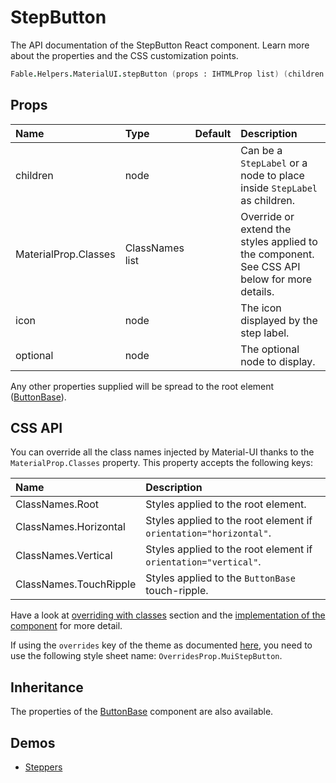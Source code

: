 # StepButton

<p class="description">The API documentation of the StepButton React component. Learn more about the properties and the CSS customization points.</p>

```fsharp
Fable.Helpers.MaterialUI.stepButton (props : IHTMLProp list) (children : ReactElement list) : ReactElement
```



## Props

| Name | Type | Default | Description |
|:-----|:-----|:--------|:------------|
| <span class="prop-name">children</span> | <span class="prop-type">node</span> |   | Can be a `StepLabel` or a node to place inside `StepLabel` as children. |
| <span class="prop-name">MaterialProp.Classes</span> | <span class="prop-type">ClassNames list</span> |   | Override or extend the styles applied to the component.  See CSS API below for more details.  |
| <span class="prop-name">icon</span> | <span class="prop-type">node</span> |   | The icon displayed by the step label. |
| <span class="prop-name">optional</span> | <span class="prop-type">node</span> |   | The optional node to display. |

Any other properties supplied will be spread to the root element ([ButtonBase](#/api/button-base)).

## CSS API

You can override all the class names injected by Material-UI thanks to the `MaterialProp.Classes` property.
This property accepts the following keys:


| Name | Description |
|:-----|:------------|
| <span class="prop-name">ClassNames.Root</span> | Styles applied to the root element.
| <span class="prop-name">ClassNames.Horizontal</span> | Styles applied to the root element if `orientation="horizontal"`.
| <span class="prop-name">ClassNames.Vertical</span> | Styles applied to the root element if `orientation="vertical"`.
| <span class="prop-name">ClassNames.TouchRipple</span> | Styles applied to the `ButtonBase` touch-ripple.

Have a look at [overriding with classes](#/customization/overrides) section
and the [implementation of the component](https://github.com/mui-org/material-ui/tree/master/packages/material-ui/src/StepButton/StepButton.js)
for more detail.

If using the `overrides` key of the theme as documented
[here](#/customization/themes),
you need to use the following style sheet name: `OverridesProp.MuiStepButton`.

## Inheritance

The properties of the [ButtonBase](#/api/button-base) component are also available.
<!-- You can take advantage of this behavior to [target nested components](/guides/api/#spread). -->

## Demos

- [Steppers](/demos/steppers/)

